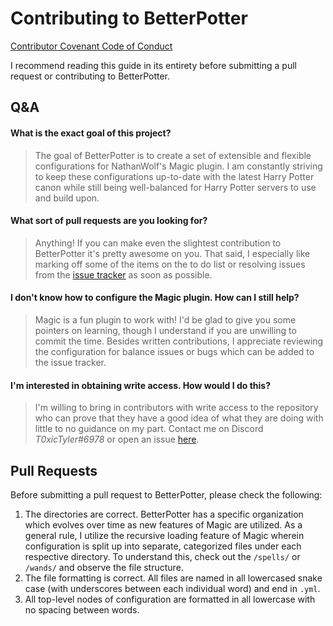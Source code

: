 # Contributing to BetterPotter

[Contributor Covenant Code of Conduct](https://github.com/grisstyl/BetterPotter/blob/master/CODE_OF_CONDUCT.md)

I recommend reading this guide in its entirety before submitting a pull request or contributing to BetterPotter.

## Q&A

#### What is the exact goal of this project?

> The goal of BetterPotter is to create a set of extensible and flexible configurations for NathanWolf's Magic plugin. I am constantly striving to keep these configurations up-to-date with the latest Harry Potter canon while still being well-balanced for Harry Potter servers to use and build upon.

#### What sort of pull requests are you looking for?

> Anything! If you can make even the slightest contribution to BetterPotter it's pretty awesome on you. That said, I especially like marking off some of the items on the to do list or resolving issues from the [issue tracker](https://github.com/grisstyl/BetterPotter/issues) as soon as possible.

#### I don't know how to configure the Magic plugin. How can I still help?

> Magic is a fun plugin to work with! I'd be glad to give you some pointers on learning, though I understand if you are unwilling to commit the time. Besides written contributions, I appreciate reviewing the configuration for balance issues or bugs which can be added to the issue tracker.

#### I'm interested in obtaining write access. How would I do this?

> I'm willing to bring in contributors with write access to the repository who can prove that they have a good idea of what they are doing with little to no guidance on my part. Contact me on Discord _T0xicTyler#6978_ or open an issue [here](https://github.com/grisstyl/BetterPotter/issues).

## Pull Requests

Before submitting a pull request to BetterPotter, please check the following:

1. The directories are correct. BetterPotter has a specific organization which evolves over time as new features of Magic are utilized. As a general rule, I utilize the recursive loading feature of Magic wherein configuration is split up into separate, categorized files under each respective directory. To understand this, check out the `/spells/` or `/wands/` and observe the file structure.
2. The file formatting is correct. All files are named in all lowercased snake case (with underscores between each individual word) and end in `.yml`.
3. All top-level nodes of configuration are formatted in all lowercase with no spacing between words.
